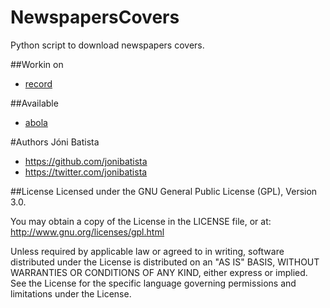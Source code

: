 NewspapersCovers
================

Python script to download newspapers covers.

##Workin on
* <a href="http://www.record.xl.pt/" title="record">record</a>

##Available
* <a href="http://www.abola.pt/" title="abola">abola</a>

#Authors
Jóni Batista
* https://github.com/jonibatista
* https://twitter.com/jonibatista

##License
Licensed under the GNU General Public License (GPL), Version 3.0.

You may obtain a copy of the License in the LICENSE file, or at:
http://www.gnu.org/licenses/gpl.html

Unless required by applicable law or agreed to in writing, software distributed under the License is distributed on an "AS IS" BASIS, WITHOUT WARRANTIES OR CONDITIONS OF ANY KIND, either express or implied. See the License for the specific language governing permissions and limitations under the License.
